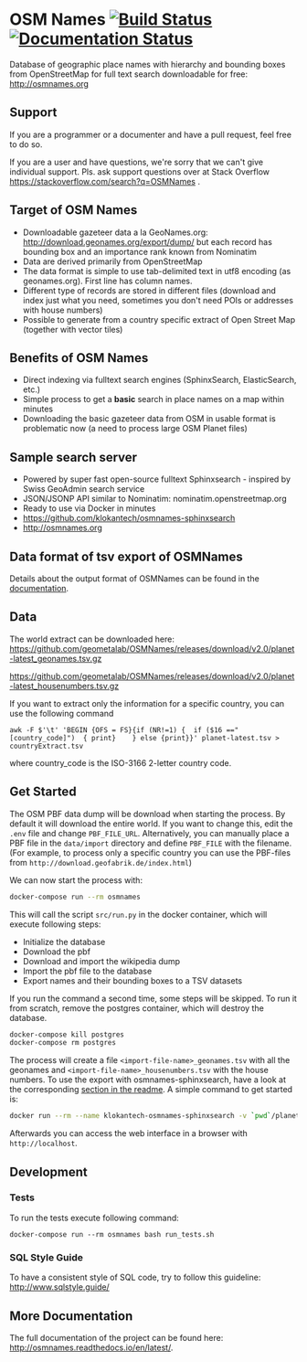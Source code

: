 # OSM Names [![Build Status](https://travis-ci.org/OSMNames/OSMNames.svg?branch=master)](https://travis-ci.org/OSMNames/OSMNames) [![Documentation Status](https://readthedocs.org/projects/osmnames-development-branch/badge/?version=latest)](http://osmnames.readthedocs.io/en/latest/?badge=latest)

Database of geographic place names with hierarchy and bounding boxes from
OpenStreetMap for full text search downloadable for free: http://osmnames.org

## Support 

If you are a programmer or a documenter and have a pull request, feel free to do so. 

If you are a user and have questions, we're sorry that we can't give individual support. Pls. ask support questions over at Stack Overflow https://stackoverflow.com/search?q=OSMNames .

## Target of OSM Names

- Downloadable gazeteer data a la GeoNames.org: http://download.geonames.org/export/dump/ but each record has bounding box and an importance rank known from Nominatim
- Data are derived primarily from OpenStreetMap
- The data format is simple to use tab-delimited text in utf8 encoding (as geonames.org). First line has column names.
- Different type of records are stored in different files (download and index just what you need, sometimes you don't need POIs or addresses with house numbers)
- Possible to generate from a country specific extract of Open Street Map (together with vector tiles)

## Benefits of OSM Names

- Direct indexing via fulltext search engines (SphinxSearch, ElasticSearch, etc.)
- Simple process to get a **basic** search in place names on a map within minutes
- Downloading the basic gazeteer data from OSM in usable format is problematic now (a need to process large OSM Planet files)

## Sample search server

- Powered by super fast open-source fulltext Sphinxsearch - inspired by Swiss GeoAdmin search service
- JSON/JSONP API similar to Nominatim: nominatim.openstreetmap.org
- Ready to use via Docker in minutes
- https://github.com/klokantech/osmnames-sphinxsearch
- http://osmnames.org

## Data format of tsv export of OSMNames

Details about the output format of OSMNames can be found in the
[documentation](http://osmnames.readthedocs.io/en/latest/introduction.html#output-format).

## Data

The world extract can be downloaded here:
https://github.com/geometalab/OSMNames/releases/download/v2.0/planet-latest_geonames.tsv.gz

https://github.com/geometalab/OSMNames/releases/download/v2.0/planet-latest_housenumbers.tsv.gz


If you want to extract only the information for a specific country, you can use the following command

```
awk -F $'\t' 'BEGIN {OFS = FS}{if (NR!=1) {  if ($16 =="[country_code]")  { print}    } else {print}}' planet-latest.tsv > countryExtract.tsv
```
where country_code is the ISO-3166 2-letter country code.


## Get Started

The OSM PBF data dump will be download when starting the process. By default it
will download the entire world. If you want to change this, edit the `.env`
file and change `PBF_FILE_URL`. Alternatively, you can manually place a PBF
file in the `data/import` directory and define `PBF_FILE` with the filename.
(For example, to process only a specific country you can use the PBF-files from
`http://download.geofabrik.de/index.html`)

We can now start the process with:
```bash
docker-compose run --rm osmnames
```

This will call the script `src/run.py` in the docker container, which will execute following steps:
* Initialize the database
* Download the pbf
* Download and import the wikipedia dump
* Import the pbf file to the database
* Export names and their bounding boxes to a TSV datasets

If you run the command a second time, some steps will be skipped. To run it
from scratch, remove the postgres container, which will destroy the database.

```bash
docker-compose kill postgres
docker-compose rm postgres
```

The process will create a file `<import-file-name>_geonames.tsv` with all the
geonames and `<import-file-name>_housenumbers.tsv` with the house numbers. To
use the export with osmnames-sphinxsearch, have a look at the corresponding
[section in the
readme](https://github.com/klokantech/osmnames-sphinxsearch#usage-of-docker-image).
A simple command to get started is:

```bash
docker run --rm --name klokantech-osmnames-sphinxsearch -v `pwd`/planet-latest_geonames.tsv.gz:/data/input/data.tsv.gz -p 80:80 klokantech/osmnames-sphinxsearch
```
Afterwards you can access the web interface in a browser with `http://localhost`.

## Development

### Tests

To run the tests execute following command:
```
docker-compose run --rm osmnames bash run_tests.sh
```

### SQL Style Guide

To have a consistent style of SQL code, try to follow this guideline: http://www.sqlstyle.guide/


## More Documentation

The full documentation of the project can be found here: http://osmnames.readthedocs.io/en/latest/.
